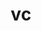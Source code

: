 ---
title: "vc"
layout: cache
categories: [package, develop]
meta: {"compilers": ["gcc@=11.4.0"], "num_specs": 2, "num_specs_by_stack": {"hep": 2, "root": 2}, "oss": ["ubuntu22.04"], "platforms": ["linux"], "stacks": ["hep", "root"], "targets": ["x86_64_v3"], "versions": ["1.4.5"]}
spec_details: [{"compiler": "gcc@=11.4.0", "hash": "7hk5ft6nrnwieau4hivthhybt2mcprz4", "os": "ubuntu22.04", "platform": "linux", "size": "-", "stacks": ["hep", "root"], "target": "x86_64_v3", "variants": ["build_system=cmake", "build_type=Release", "generator=make", "~ipo"], "versions": ["1.4.5"]}, {"compiler": "gcc@=11.4.0", "hash": "xbjvzchqdzfrhkfdtvx6t4uund5zwyks", "os": "ubuntu22.04", "platform": "linux", "size": "-", "stacks": ["hep", "root"], "target": "x86_64_v3", "variants": ["build_system=cmake", "build_type=Release", "generator=make", "~ipo"], "versions": ["1.4.5"]}]
---